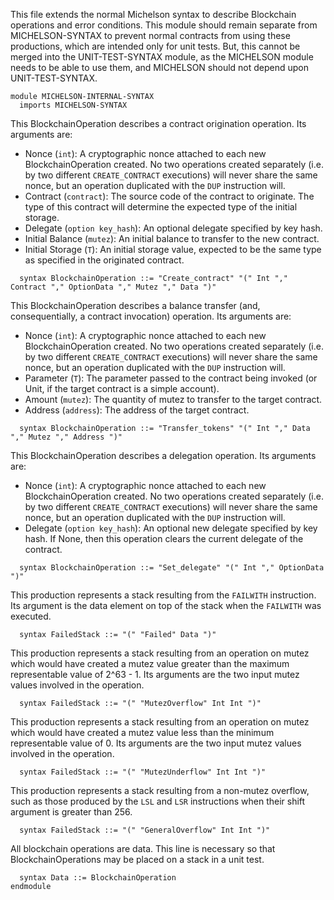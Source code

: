 This file extends the normal Michelson syntax to describe Blockchain operations and error conditions.  This module should remain separate from MICHELSON-SYNTAX to prevent normal contracts from using these productions, which are intended only for unit tests.  But, this cannot be merged into the UNIT-TEST-SYNTAX module, as the MICHELSON module needs to be able to use them, and MICHELSON should not depend upon UNIT-TEST-SYNTAX.

```k
module MICHELSON-INTERNAL-SYNTAX
  imports MICHELSON-SYNTAX

```

This BlockchainOperation describes a contract origination operation.  Its arguments are:

- Nonce (`int`): A cryptographic nonce attached to each new BlockchainOperation created.  No two operations created separately (i.e. by two different `CREATE_CONTRACT` executions) will never share the same nonce, but an operation duplicated with the `DUP` instruction will.  
- Contract (`contract`): The source code of the contract to originate.  The type of this contract will determine the expected type of the initial storage.
- Delegate (`option key_hash`): An optional delegate specified by key hash.
- Initial Balance (`mutez`): An initial balance to transfer to the new contract.
- Initial Storage (`T`): An initial storage value, expected to be the same type as specified in the originated contract.

```k
  syntax BlockchainOperation ::= "Create_contract" "(" Int "," Contract "," OptionData "," Mutez "," Data ")"
```

This BlockchainOperation describes a balance transfer (and, consequentially, a contract invocation) operation.  Its arguments are:

- Nonce (`int`): A cryptographic nonce attached to each new BlockchainOperation created.  No two operations created separately (i.e. by two different `CREATE_CONTRACT` executions) will never share the same nonce, but an operation duplicated with the `DUP` instruction will.  
- Parameter (`T`): The parameter passed to the contract being invoked (or Unit, if the target contract is a simple account).
- Amount (`mutez`): The quantity of mutez to transfer to the target contract.
- Address (`address`): The address of the target contract.

```k
  syntax BlockchainOperation ::= "Transfer_tokens" "(" Int "," Data "," Mutez "," Address ")"
```

This BlockchainOperation describes a delegation operation.  Its arguments are: 

- Nonce (`int`): A cryptographic nonce attached to each new BlockchainOperation created.  No two operations created separately (i.e. by two different `CREATE_CONTRACT` executions) will never share the same nonce, but an operation duplicated with the `DUP` instruction will.  
- Delegate (`option key_hash`): An optional new delegate specified by key hash.  If None, then this operation clears the current delegate of the contract.

```k
  syntax BlockchainOperation ::= "Set_delegate" "(" Int "," OptionData ")"
```

This production represents a stack resulting from the `FAILWITH` instruction.  Its argument is the data element on top of the stack when the `FAILWITH` was executed.

```k
  syntax FailedStack ::= "(" "Failed" Data ")"
```

This production represents a stack resulting from an operation on mutez which would have created a mutez value greater than the maximum representable value of 2^63 - 1.  Its arguments are the two input mutez values involved in the operation.

```k
  syntax FailedStack ::= "(" "MutezOverflow" Int Int ")"
```

This production represents a stack resulting from an operation on mutez which would have created a mutez value less than the minimum representable value of 0.  Its arguments are the two input mutez values involved in the operation.

```k
  syntax FailedStack ::= "(" "MutezUnderflow" Int Int ")"
```

This production represents a stack resulting from a non-mutez overflow, such as those produced by the `LSL` and `LSR` instructions when their shift argument is greater than 256.

```k
  syntax FailedStack ::= "(" "GeneralOverflow" Int Int ")"
```

All blockchain operations are data.  This line is necessary so that BlockchainOperations may be placed on a stack in a unit test.

```k
  syntax Data ::= BlockchainOperation
endmodule
```
